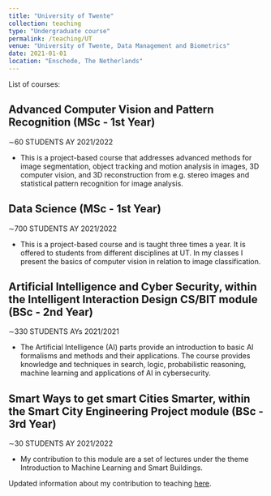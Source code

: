 ```yaml
---
title: "University of Twente"
collection: teaching
type: "Undergraduate course"
permalink: /teaching/UT
venue: "University of Twente, Data Management and Biometrics"
date: 2021-01-01
location: "Enschede, The Netherlands"
---
```


List of courses:

## Advanced Computer Vision and Pattern Recognition (MSc - 1st Year)  
∼60 STUDENTS AY 2021/2022
* This is a project-based course that addresses advanced methods for image segmentation, object tracking and motion analysis in images, 3D computer vision, and 3D reconstruction from e.g. stereo images and statistical pattern recognition for image analysis.

## Data Science (MSc - 1st Year)  
∼700 STUDENTS AY 2021/2022
* This is a project-based course and is taught three times a year. It is offered to students from different disciplines at UT. In my classes I present the basics of computer vision in relation to image classification.

## Artificial Intelligence and Cyber Security, within the Intelligent Interaction Design CS/BIT module (BSc - 2nd Year)
∼330 STUDENTS AYs 2021/2021 
* The Artificial Intelligence (AI) parts provide an introduction to basic AI formalisms and methods and their applications. The course provides knowledge and techniques in search, logic, probabilistic reasoning, machine learning and applications of AI in cybersecurity.

## Smart Ways to get smart Cities Smarter, within the Smart City Engineering Project module (BSc - 3rd Year)
∼30 STUDENTS AY 2021/2022
* My contribution to this module are a set of lectures under the theme Introduction to Machine Learning and Smart Buildings.

Updated information about my contribution to teaching <u><a href="[https://pubmed.ncbi.nlm.nih.gov/31199277/](https://people.utwente.nl/e.talaveramartinez?tab=education)" target="_blank">here</a></u>.
